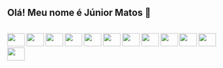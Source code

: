 ## Olá! Meu nome é Júnior Matos 👋

<!-- <div>
    <a href="[coderfaster.com.br](https://coderfaster.com.br/)">
    <img height="150em" src="https://github-readme-stats.vercel.app/api?username=JrMatosCoder&theme=dracula&show_icons=true"/>
    <img height="150em" src="https://github-readme-stats.vercel.app/api/top-langs/?username=JrMatosCoder&layout=compact&theme=dracula"/>
</div> -->
    
<div style="display: inline-block;"><br>
    <img width="40" height="30" src="https://cdn.jsdelivr.net/gh/devicons/devicon/icons/html5/html5-original.svg"/>
    <img width="40" height="30" src="https://cdn.jsdelivr.net/gh/devicons/devicon/icons/css3/css3-original.svg"/>
    <img width="40" height="30" src="https://cdn.jsdelivr.net/gh/devicons/devicon/icons/javascript/javascript-original.svg"/>
    <img width="40" height="30" src="https://skillicons.dev/icons?i=git,kubernetes,docker,c,vim" />
    <img width="40" height="30" src="https://cdn.jsdelivr.net/gh/devicons/devicon/icons/react/react-original.svg" />
    <img width="40" height="30" src="https://cdn.jsdelivr.net/gh/devicons/devicon/icons/typescript/typescript-original.svg" />
    <img width="40" height="30" src="https://cdn.jsdelivr.net/gh/devicons/devicon/icons/tailwindcss/tailwindcss-plain.svg" />
    <img width="40" height="30" src="https://cdn.jsdelivr.net/gh/devicons/devicon/icons/mysql/mysql-original.svg" />
    <img width="40" height="30" src="https://cdn.jsdelivr.net/gh/devicons/devicon/icons/bootstrap/bootstrap-original.svg" />
    <img width="40" height="30" src="https://cdn.jsdelivr.net/gh/devicons/devicon/icons/materialui/materialui-original.svg" />
    <img width="40" height="30" src="https://cdn.jsdelivr.net/gh/devicons/devicon/icons/photoshop/photoshop-plain.svg" />
    <img width="40" height="30" src="https://cdn.jsdelivr.net/gh/devicons/devicon/icons/figma/figma-original.svg" />
</div>
